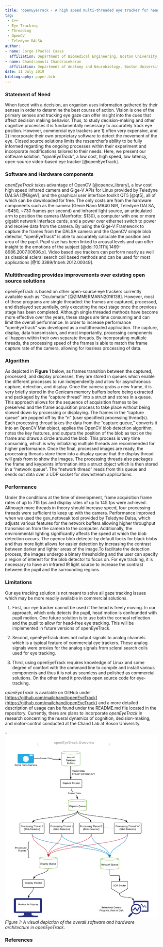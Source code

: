 ```yaml
---
title: 'openEyeTrack - A high speed multi-threaded eye tracker for head-fixed applications'
tag:
 - C++
 - Eye-Tracking
 - Threading
 - OpenCV
 - Teledyne DALSA
author:
- name: Jorge (Paolo) Casas
  affiliation: Department of Biomedical Engineering, Boston University, 02215 
- name: Chandramouli Chandrasekaran
  affiliation: Department of Anatomy and Neurobiology, Boston University, 02118 \ Department of Psychological and Brain Sciences, Boston University, 02215
date: 11 July 2019
bibliography: paper.bib
---
```


### Statement of Need

When faced with a decision, an organism uses information gathered by their senses in order to determine the best course of action. Vision is one of the primary senses and tracking eye gaze can offer insight into the cues that affect decision making behavior. Thus, to study decision-making and other cognitive processes it is fundamentally necessary to accurately track eye position. However, commercial eye trackers are 1) often very expensive, and 2) incorporate their own proprietary software to detect the movement of the eye. Closed source solutions limits the researcher’s ability to be fully informed regarding the ongoing processes within their experiment and incorporate modifications tailored to their needs. Here, we present our software solution, “_openEyeTrack_”, a low cost, high speed, low latency, open-source video-based eye tracker [@openEyeTrack]. 


### Software and Hardware components 

_openEyeTrack_ takes advantage of OpenCV [@opencv_library], a low cost high speed infrared camera and Gige-V APIs for Linux provided by Teledyne DALSA [@GigeV], and the graphical user interface toolkit QT5 [@qt5], all of which can be downloaded for free. The only costs are from the hardware components such as the camera (Genie Nano M640 NIR, Teledyne DALSA, ~$450, ~730 frames per second) and infrared light source, an articulated arm to position the camera (Manfrotto: $130), a computer with one or more gigabit network interface cards, and a power over ethernet switch to power and receive data from the camera. By using the Gige-V Framework to capture the frames from the DALSA camera and the OpenCV simple blob detector, “openEyeTrack” is able to accurately calculate the position and area of the pupil. Pupil size has been linked to arousal levels and can offer insight to the emotions of the subject [@doi:10.1111/j.1469-8986.2007.00606.x]. Video based eye trackers can perform nearly as well as classical scleral search coil based methods and can be used for most applications [@10.3389/fnbeh.2012.00049]. 


### Multithreading provides improvements over existing open source solutions

openEyeTrack is based on other open-source eye trackers currently available such as “Oculomatic” [@ZIMMERMANN2016138]. However, most of these programs are single threaded: the frames are captured, processed, and displayed sequentially, only executing the next stage once the previous stage has been completed. Although single threaded  methods have become more effective over the years, these stages are time consuming and can limit the overall performance. In order to increase performance “openEyeTrack” was developed as a multithreaded application. The capture, display, data transmission, and most importantly, processing components all happen within their own separate threads. By incorporating multiple threads, the processing speed of the frames is able to match the frame capture rate of the camera, allowing for lossless processing of data.


### Algorithm

As depicted in **Figure 1** below, as frames transition between the captured, processed, and display processes, they are stored in queues which enable the different processes to run independently  and allow for asynchronous capture, detection, and display. Once the camera grabs a new frame, it is very briefly stored in the Genicam memory buffers before being extracted and packaged by the “capture thread” into a struct and stores in a queue. This approach allows for the sequence of acquisition frames to be preserved and the frame acquisition process to take place without being slowed down by processing or displaying. The frames in the “capture queue” are popped off by the “n” (user specified) processing thread(s). Each processing thread takes the data from the “capture queue,” converts it into an OpenCV Mat object, applies the OpenCV blob detection algorithm, notes the key features, and outputs the position of the blob as text on the frame and  draws a circle around the blob. This process is very time consuming, which is why initializing multiple threads are recommended for higher performance. Once the final, processed images are ready, the processing threads store them into a display queue that the display thread will grab from to show the images. The processing threads also packages the frame and keypoints information into a struct object which is then stored in a “network queue”. The “network thread” reads from this queue and sends out data over a UDP socket for downstream applications.
 
### Performance 

Under the conditions at the time of development, frame acquisition frame rates of up to 715 fps and display rates of up to 145 fps were achieved. Although more  threads in theory should increase speed, four processing threads were sufficient to keep up with the camera. Performance improved when we used the gev_nettweak tool provided by Teledyne Dalsa, which adjusts various features for the network buffers allowing higher throughput transmission from the camera to the computer. Additionally, the environmental lighting significantly affects the speed at which the blob detection occurs. The opencv blob detector by default looks for black blobs and thus more light allows for easier detection by increasing the contrast between darker and lighter areas of the image.To facilitate the detection process, the images undergo a binary thresholding and the user can specify a region of interest for the blob detector to focus on. For eye tracking, it is necessary to have an infrared IR light source to increase the contrast between the pupil and the surrounding regions.

### Limitations

Our eye tracking solution is not meant to solve all gaze tracking issues which may be more readily available in commercial solutions. 

1. First, our eye tracker cannot be used if the head is freely moving. In our approach, which only detects the pupil, head motion is confounded with pupil motion. One future solution is to use both the corneal reflection and the pupil to allow for head-free eye tracking. This will be implemented in future versions of openEyeTrack.

2. Second, openEyeTrack does not output signals to analog channels which is a typical feature of commercial eye trackers. These analog signals were proxies for the analog signals from scleral search coils used for eye tracking. 

3. Third, using openEyeTrack requires knowledge of Linux and some degree of comfort with the command line to compile and install various components and thus it is not as seamless and polished as commercial solutions. On the other hand it provides open source code for eye-tracking.

_openEyeTrack_ is available on GitHub under [https://github.com/mailchand/openEyeTrack](https://github.com/mailchand/openEyeTrack) and a more detailed description of usage can be found under the README.md file located in the repository. Currently, there are plans to incorporate _openEyeTrack_ in research concerning the nueral dynamics of cognition, decision-making, and motor-control conducted at the Chand Lab at Boson University.


-![Fidgit deposited in figshare.](openEyeTrack_Overview.png)
*Figure 1: A visual depiction of the overall software and hardware architecture in openEyeTrack.* 

### References

